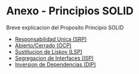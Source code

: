 # Anexo - Principios SOLID

Breve explicacion del Proposito Principio SOLID

* [Responsabilidad Unica (SRP)]()
* [Abierto/Cerrado (OCP)]()
* [Sustitucion de Liskov (LSP)]()
* [Segregacion de Interfaces (ISP)]()
* [Inversion de Dependencias (DIP)]()
